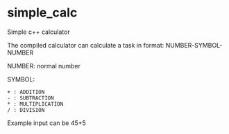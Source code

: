 # simple_calc
Simple c++ calculator

The compiled calculator can calculate a task in format: NUMBER-SYMBOL-NUMBER

NUMBER: normal number 

SYMBOL: 
    
    + : ADDITION
    - : SUBTRACTION
    * : MULTIPLICATION
    / : DIVISION
    
    
    
    
Example input can be 45+5
